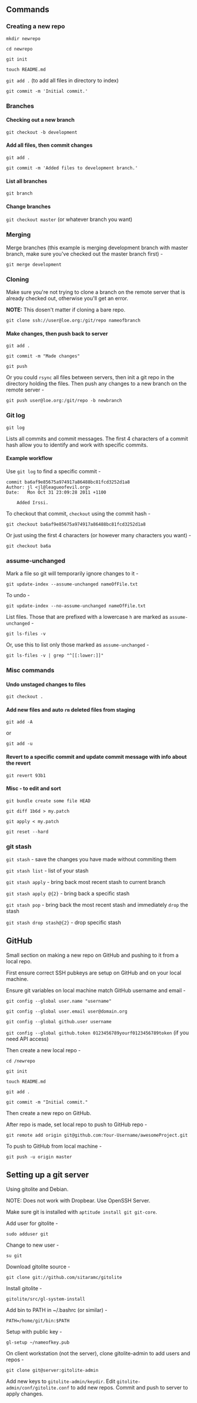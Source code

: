## Commands

### Creating a new repo

`mkdir newrepo`

`cd newrepo`

`git init`

`touch README.md`

`git add .` (to add all files in directory to index)

`git commit -m 'Initial commit.'`

### Branches

#### Checking out a new branch

`git checkout -b development`

#### Add all files, then commit changes

`git add .`

`git commit -m 'Added files to development branch.'`

#### List all branches

`git branch`

#### Change branches

`git checkout master` (or whatever branch you want)

### Merging

Merge branches (this example is merging development branch with master branch, make sure you've checked out the master branch first) -

`git merge development`

### Cloning

Make sure you're not trying to clone a branch on the remote server that is already checked out, otherwise you'll get an error.

**NOTE:** This dosen't matter if cloning a bare repo.

`git clone ssh://user@loe.org:/git/repo nameofbranch`

#### Make changes, then push back to server

`git add .`

`git commit -m "Made changes"`

`git push`

Or you could `rsync` all files between servers, then init a git repo in the directory holding the files. Then push any changes to a new branch on the remote server -

`git push user@loe.org:/git/repo -b newbranch`

### Git log

`git log`

Lists all commits and commit messages. The first 4 characters of a commit hash allow you to identify and work with specific commits.

#### Example workflow

Use `git log` to find a specific commit -

	commit ba6af9e85675a974917a86488bc81fcd3252d1a8
	Author: jl <jl@leagueofevil.org>
	Date:   Mon Oct 31 23:09:28 2011 +1100

	    Added Irssi.

To checkout that commit, `checkout` using the commit hash  -

`git checkout ba6af9e85675a974917a86488bc81fcd3252d1a8`

Or just using the first 4 characters (or however many characters you want) -

`git checkout ba6a`

### assume-unchanged

Mark a file so git will temporarily ignore changes to it -

`git update-index --assume-unchanged nameOfFile.txt`

To undo - 

`git update-index --no-assume-unchanged nameOfFile.txt`

List files. Those that are prefixed with a lowercase `h` are marked as `assume-unchanged`  -

`git ls-files -v`

Or, use this to list only those marked as `assume-unchanged` - 

`git ls-files -v | grep "^[[:lower:]]"`

### Misc commands

#### Undo unstaged changes to files

`git checkout .`

#### Add new files and auto `rm` deleted files from staging

`git add -A`

or

`git add -u`

#### Revert to a specific commit and update commit message with info about the revert

`git revert 93b1`

#### Misc - to edit and sort

`git bundle create some file HEAD`

`git diff 1b6d > my.patch`

`git apply < my.patch`

`git reset --hard`

### git stash

`git stash` - save the changes you have made without commiting them

`git stash list` - list of your stash

`git stash apply` - bring back most recent stash to current branch

`git stash apply @{2}` - bring back a specific stash

`git stash pop` - bring back the most recent stash and immediately `drop` the stash

`git stash drop stash@{2}` - drop specific stash

## GitHub

Small section on making a new repo on GitHub and pushing to it from a local repo.

First ensure correct SSH pubkeys are setup on GitHub and on your local machine.

Ensure git variables on local machine match GitHub username and email -

`git config --global user.name "username"`

`git config --global user.email user@domain.org`

`git config --global github.user username`

`git config --global github.token 0123456789yourf0123456789token` (if you need API access)

Then create a new local repo -

`cd /newrepo`

`git init`

`touch README.md`

`git add .`

`git commit -m "Initial commit."`

Then create a new repo on GitHub.

After repo is made, set local repo to push to GitHub repo -

`git remote add origin git@github.com:Your-Username/awesomeProject.git`

To push to GitHub from local machine -

`git push -u origin master`

## Setting up a git server

Using gitolite and Debian.

NOTE: Does not work with Dropbear. Use OpenSSH Server.

Make sure git is installed with `aptitude install git git-core`.

Add user for gitolite -

`sudo adduser git`

Change to new user -

`su git`

Download gitolite source -

`git clone git://github.com/sitaramc/gitolite`

Install gitolite - 

`gitolite/src/gl-system-install`

Add bin to PATH in ~/.bashrc (or similar) - 

`PATH=/home/git/bin:$PATH`

Setup with public key -

`gl-setup ~/nameofkey.pub`

On client workstation (not the server), clone gitolite-admin to add users and repos -

`git clone git@server:gitolite-admin`

Add new keys to `gitolite-admin/keydir`. Edit `gitolite-admin/conf/gitolite.conf` to add new repos. Commit and push to server to apply changes.
